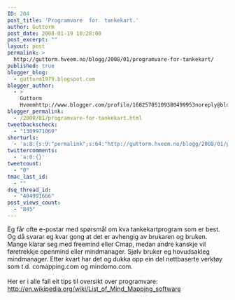 ```yaml
---
ID: 204
post_title: 'Programvare  for  tankekart.'
author: Guttorm
post_date: 2008-01-19 10:28:00
post_excerpt: ""
layout: post
permalink: >
  http://guttorm.hveem.no/blogg/2008/01/programvare-for-tankekart/
published: true
blogger_blog:
  - guttorm1979.blogspot.com
blogger_author:
  - >
    Guttorm
    Hveemhttp://www.blogger.com/profile/16825705109380499953noreply@blogger.com
blogger_permalink:
  - /2008/01/programvare-for-tankekart.html
tweetbackscheck:
  - "1309971069"
shorturls:
  - 'a:8:{s:9:"permalink";s:64:"http://guttorm.hveem.no/blogg/2008/01/programvare-for-tankekart/";s:7:"tinyurl";s:25:"http://tinyurl.com/9phq83";s:4:"isgd";s:17:"http://is.gd/gK73";s:5:"bitly";s:18:"http://bit.ly/RAwk";s:5:"snipr";s:22:"http://snipr.com/aho0q";s:5:"snurl";s:22:"http://snurl.com/aho0q";s:7:"snipurl";s:24:"http://snipurl.com/aho0q";s:4:"trim";s:17:"http://tr.im/bxtx";}'
twittercomments:
  - 'a:0:{}'
tweetcount:
  - "0"
tmac_last_id:
  - ""
dsq_thread_id:
  - "404991666"
post_views_count:
  - "845"
---
```

Eg får ofte e-postar med spørsmål om kva tankekartprogram som er best. Og då svarar eg kvar gong at det er avhengig av brukaren og bruken. Mange klarar seg med freemind eller Cmap, medan andre kanskje vil føretrekkje openmind eller mindmanager. Sjølv bruker eg hovudsakleg mindmanager. Etter kvart har det og dukka opp ein del nettbaserte verktøy som t.d. comapping.com og mindomo.com.<br /><br />Her er i alle fall eit tips til oversikt over programvare:<br /> <a href="http://en.wikipedia.org/wiki/List_of_Mind_Mapping_software">http://en.wikipedia.org/wiki/List_of_Mind_Mapping_software</a>